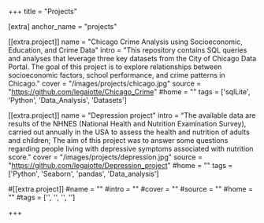 +++
title = "Projects"

[extra]
anchor_name = "projects"

[[extra.project]]
name = "Chicago Crime Analysis using Socioeconomic, Education, and Crime Data"
intro = "This repository contains SQL queries and analyses that leverage three key datasets from the City of Chicago Data Portal. The goal of this project is to explore relationships between socioeconomic factors, school performance, and crime patterns in Chicago."
cover = "/images/projects/chicago.jpg"
source = "https://github.com/legaiotte/Chicago_Crime"
#home = ""
tags = ['sqlLite', 'Python', 'Data_Analysis', 'Datasets']

[[extra.project]]
name = "Depression project"
intro = "The available data are results of the NHNES (National Health and Nutrition Examination Survey), carried out annually in the USA to assess the health and nutrition of adults and children; The aim of this project was to answer some questions regarding people living with depressive symptoms associated with nutrition score."
cover = "/images/projects/depression.jpg"
source = "https://github.com/legaiotte/Depression_project"
#home = ""
tags = ['Python', 'Seaborn', 'pandas', 'Data_analysis']

#[[extra.project]]
#name = ""
#intro = ""
#cover = ""
#source = ""
#home = ""
#tags = ['', '', '', '']

+++
